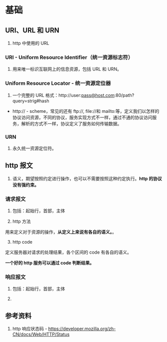 # 基础

## URI、URL 和 URN

1. http 中使用的 URL

### URI - Uniform Resource Identifier（统一资源标志符）

1. 用来唯一标识互联网上的信息资源，包括 URL 和 URN。

### Uniform Resource Locator - 统一资源定位器

1. 一个完整的 URL 格式：http://user:pass@host.com:80/path?query=strig#hash

- http:// - scheme，常见的还有 ftp://, file://和 mailto:等，定义我们以怎样的协议访问资源，不同的协议，服务实现方式不一样，通过不通的协议访问服务，解析的方式不一样，协议定义了服务如何传输数据。

### URN

1. 永久统一资源定位符。

## http 报文

1. 语义，期望按照约定进行操作，也可以不需要按照这种约定执行。**http 的协议没有强约束。**

### 请求报文

1. 包括：起始行，首部，主体

2. http 方法

用来定义对于资源的操作，**从定义上来说有各自的语义。**。

3. http code

定义服务器对请求的处理结果，各个区间的 code 有各自的语义。

**一个好的 http 服务可以通过 code 判断结果。**

### 响应报文

1. 包括：起始行，首部，主体

2.

## 参考资料

1. http 响应状态码 - https://developer.mozilla.org/zh-CN/docs/Web/HTTP/Status
